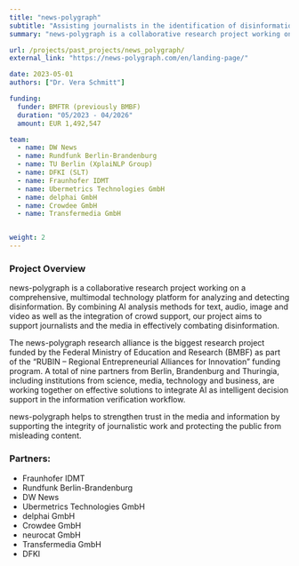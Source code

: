 ```yaml
---
title: "news-polygraph"
subtitle: "Assisting journalists in the identification of disinformation in images, video, audio and text."
summary: "news-polygraph is a collaborative research project working on a comprehensive, multimodal technology platform for analyzing and detecting disinformation."

url: /projects/past_projects/news_polygraph/
external_link: "https://news-polygraph.com/en/landing-page/"

date: 2023-05-01
authors: ["Dr. Vera Schmitt"]

funding:
  funder: BMFTR (previously BMBF)
  duration: "05/2023 - 04/2026"
  amount: EUR 1,492,547 

team:
  - name: DW News
  - name: Rundfunk Berlin-Brandenburg
  - name: TU Berlin (XplaiNLP Group)
  - name: DFKI (SLT)
  - name: Fraunhofer IDMT
  - name: Ubermetrics Technologies GmbH
  - name: delphai GmbH
  - name: Crowdee GmbH
  - name: Transfermedia GmbH


weight: 2
---
```


### Project Overview
news-polygraph is a collaborative research project working on a comprehensive, multimodal technology platform for analyzing and detecting disinformation. By combining AI analysis methods for text, audio, image and video as well as the integration of crowd support, our project aims to support journalists and the media in effectively combating disinformation.

The news-polygraph research alliance is the biggest research project funded by the Federal Ministry of Education and Research (BMBF) as part of the “RUBIN – Regional Entrepreneurial Alliances for Innovation” funding program. A total of nine partners from Berlin, Brandenburg and Thuringia, including institutions from science, media, technology and business, are working together on effective solutions to integrate AI as intelligent decision support in the information verification workflow.

news-polygraph helps to strengthen trust in the media and information by supporting the integrity of journalistic work and protecting the public from misleading content.


### Partners:
- Fraunhofer IDMT
- Rundfunk Berlin-Brandenburg
- DW News
- Ubermetrics Technologies GmbH
- delphai GmbH
- Crowdee GmbH
- neurocat GmbH
- Transfermedia GmbH
- DFKI
